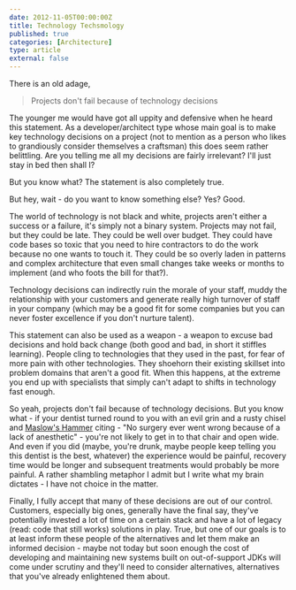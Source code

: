 ```yaml
---
date: 2012-11-05T00:00:00Z
title: Technology Techsmology
published: true
categories: [Architecture]
type: article
external: false
---
```

There is an old adage, 

> Projects don't fail because of technology decisions

The younger me would have got all uppity and defensive when he heard this statement.  As a developer/architect type whose main goal is to make key technology decisions on a project (not to mention as a person who likes to grandiously consider themselves a craftsman) this does seem rather belittling.  Are you telling me all my decisions are fairly irrelevant?  I'll just stay in bed then shall I? 

But you know what?  The statement is also completely true.  

But hey, wait - do you want to know something else? Yes? Good.  

The world of technology is not black and white, projects aren't either a success or a failure, it's simply not a binary system.  Projects may not fail, but they could be late.  They could be well over budget.  They could have code bases so toxic that you need to hire contractors to do the work because no one wants to touch it.  They could be so overly laden in patterns and complex architecture that even small changes take weeks or months to implement (and who foots the bill for that?).  

Technology decisions can indirectly ruin the morale of your staff, muddy the relationship with your customers and generate really high turnover of staff in your company (which may be a good fit for some companies but you can never foster excellence if you don't nurture talent).  

This statement can also be used as a weapon - a weapon to excuse bad decisions and hold back change (both good and bad, in short it stiffles learning).  People cling to technologies that they used in the past, for fear of more pain with other technologies.  They shoehorn their existing skillset into problem domains that aren't a good fit.  When this happens, at the extreme you end up with specialists that simply can't adapt to shifts in technology fast enough.

So yeah, projects don't fail because of technology decisions.  But you know what - if your dentist turned round to you with an evil grin and a rusty chisel and [Maslow's Hammer](http://en.wikipedia.org/wiki/Law_of_the_instrument) citing - "No surgery ever went wrong because of a lack of anesthetic" - you're not likely to get in to that chair and open wide.  And even if you did (maybe, you're drunk, maybe people keep telling you this dentist is the best, whatever) the experience would be painful, recovery time would be longer and subsequent treatments would probably be more painful.  A rather shambling metaphor I admit but I write what my brain dictates - I have not choice in the matter.

Finally, I fully accept that many of these decisions are out of our control.  Customers, especially big ones, generally have the final say, they've potentially invested a lot of time on a certain stack and have a lot of legacy (read: code that still works) solutions in play.  True, but one of our goals is to at least inform these people of the alternatives and let them make an informed decision - maybe not today but soon enough the cost of developing and maintaining new systems built on out-of-support JDKs will come under scrutiny and they'll need to consider alternatives, alternatives that you've already enlightened them about.